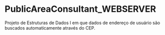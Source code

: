 # PublicAreaConsultant_WEBSERVER
Projeto de Estruturas de Dados I em que dados de endereço de usuário são buscados automaticamente através do CEP.
